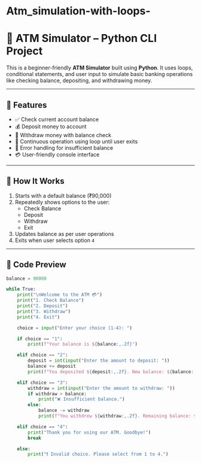 # Atm_simulation-with-loops-
# 🏦 ATM Simulator – Python CLI Project

This is a beginner-friendly **ATM Simulator** built using **Python**. It uses loops, conditional statements, and user input to simulate basic banking operations like checking balance, depositing, and withdrawing money.

---

## 🚀 Features

- ✅ Check current account balance
- 💰 Deposit money to account
- 💸 Withdraw money with balance check
- 🔁 Continuous operation using loop until user exits
- 🛑 Error handling for insufficient balance
- 💳 User-friendly console interface

---

## 🧪 How It Works

1. Starts with a default balance (₹90,000)
2. Repeatedly shows options to the user:
   - Check Balance
   - Deposit
   - Withdraw
   - Exit
3. Updates balance as per user operations
4. Exits when user selects option `4`

---

## 📁 Code Preview

```python
balance = 90000

while True:
    print("\nWelcome to the ATM 💳")
    print("1. Check Balance")
    print("2. Deposit")
    print("3. Withdraw")
    print("4. Exit")

    choice = input("Enter your choice (1-4): ")

    if choice == "1":
        print(f"Your balance is ${balance:,.2f}")

    elif choice == "2":
        deposit = int(input("Enter the amount to deposit: "))
        balance += deposit
        print(f"You deposited ${deposit:,.2f}. New balance: ${balance:,.2f}")

    elif choice == "3":
        withdraw = int(input("Enter the amount to withdraw: "))
        if withdraw > balance:
            print("❌ Insufficient balance.")
        else:
            balance -= withdraw
            print(f"You withdrew ${withdraw:,.2f}. Remaining balance: ${balance:,.2f}")

    elif choice == "4":
        print("Thank you for using our ATM. Goodbye!")
        break

    else:
        print("❗ Invalid choice. Please select from 1 to 4.")
